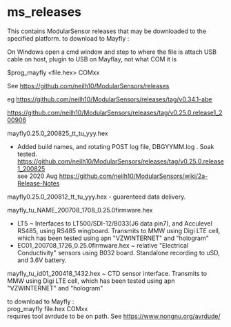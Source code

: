 # ms_releases
This contains ModularSensor releases that may be downloaded to the specified platform.
to download to Mayfly :

On Windows open a cmd window and step to where the file is
 attach USB cable on host, plugin to USB on Mayflay, not what COM it is

$prog_mayfly <file.hex> COMxx

See https://github.com/neilh10/ModularSensors/releases

eg https://github.com/neilh10/ModularSensors/releases/tag/v0.34.1-abe

https://github.com/neilh10/ModularSensors/releases/tag/v0.25.0.release1_200906

mayfly0.25.0_200825_tt_tu_yyy.hex      
- Added build names, and rotating POST log file, DBGYYMM.log . Soak tested.   
https://github.com/neilh10/ModularSensors/releases/tag/v0.25.0.release1_200825    
see 2020 Aug  https://github.com/neilh10/ModularSensors/wiki/2a-Release-Notes    

mayfly0.25.0_200812_tt_tu_yyy.hex - guarenteed data delivery.   

mayfly_tu_NAME_200708_1708_0.25.0firmware.hex    
- LT5  ~ Interfaces to LT500/SDI-12/B033(J6 data pin7), and Acculevel RS485, using RS485 wingboard. Transmits to MMW using Digi LTE cell, which has been tested using apn "VZWINTERNET"  and "hologram"       
- EC01_200708_1726_0.25.0firmware.hex ~ relative "Electrical Conductivity" sensors using B032 board. Standalone recording to uSD, and 3.6V battery.      


mayfly_tu_id01_200418_1432.hex ~ CTD sensor interface. Transmits to MMW using Digi LTE cell, which has been tested using apn "VZWINTERNET"  and "hologram"    

to download to Mayfly :         
prog_mayfly file.hex  COMxx           
  requires tool avrdude to be on path. See https://www.nongnu.org/avrdude/   
